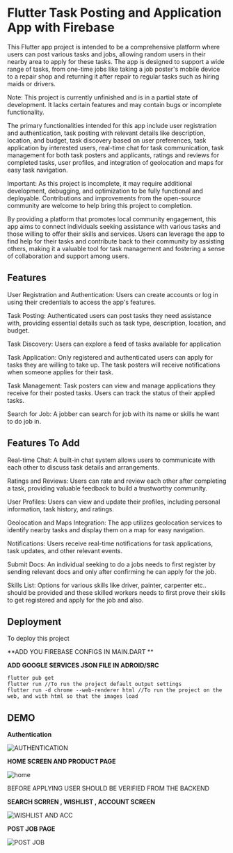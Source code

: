 
# Flutter Task Posting and Application App with Firebase

This Flutter app project is intended to be a comprehensive platform where users can post various tasks and jobs, allowing random users in their nearby area to apply for these tasks. The app is designed to support a wide range of tasks, from one-time jobs like taking a job poster's mobile device to a repair shop and returning it after repair to regular tasks such as hiring maids or drivers.

Note: This project is currently unfinished and is in a partial state of development. It lacks certain features and may contain bugs or incomplete functionality.

The primary functionalities intended for this app include user registration and authentication, task posting with relevant details like description, location, and budget, task discovery based on user preferences, task application by interested users, real-time chat for task communication, task management for both task posters and applicants, ratings and reviews for completed tasks, user profiles, and integration of geolocation and maps for easy task navigation.

Important: As this project is incomplete, it may require additional development, debugging, and optimization to be fully functional and deployable. Contributions and improvements from the open-source community are welcome to help bring this project to completion.

By providing a platform that promotes local community engagement, this app aims to connect individuals seeking assistance with various tasks and those willing to offer their skills and services. Users can leverage the app to find help for their tasks and contribute back to their community by assisting others, making it a valuable tool for task management and fostering a sense of collaboration and support among users.


## Features

User Registration and Authentication:
Users can create accounts or log in using their credentials to access the app's features.

Task Posting:
Authenticated users can post tasks they need assistance with, providing essential details such as task type, description, location, and budget.

Task Discovery:
Users can explore a feed of tasks available for application

Task Application:
Only registered and authenticated users can apply for tasks they are willing to take up. The task posters will receive notifications when someone applies for their task.

Task Management:
Task posters can view and manage applications they receive for their posted tasks.
Users can track the status of their applied tasks.

Search for Job:
A jobber can search for job with its name or skills he want to do job in.

## Features To Add

Real-time Chat:
A built-in chat system allows users to communicate with each other to discuss task details and arrangements.

Ratings and Reviews:
Users can rate and review each other after completing a task, providing valuable feedback to build a trustworthy community.

User Profiles:
Users can view and update their profiles, including personal information, task history, and ratings.

Geolocation and Maps Integration:
The app utilizes geolocation services to identify nearby tasks and display them on a map for easy navigation.

Notifications:
Users receive real-time notifications for task applications, task updates, and other relevant events.

Submit Docs:
An individual seeking to do a jobs needs to first register by sending relevant docs and only after confirming he can apply for the job.

Skills List:
Options for various skills like driver, painter, carpenter etc.. should be provided and these skilled workers needs to first prove their skills to get registered and apply for the job and also.

## Deployment

To deploy this project

**ADD YOU FIREBASE CONFIGS IN MAIN.DART **

**ADD GOOGLE SERVICES JSON FILE IN ADROID/SRC**

```
flutter pub get
flutter run //To run the project default output settings
flutter run -d chrome --web-renderer html //To run the project on the web, and with html so that the images load
```
## DEMO

**Authentication**

![AUTHENTICATION](https://github.com/rayy2002/Flutter-Task-Posting-and-Application-App/assets/88958861/b999a956-5618-40d6-8ac7-a0707109be92)



**HOME SCREEN AND PRODUCT PAGE**

![home](https://github.com/rayy2002/Flutter-Task-Posting-and-Application-App/assets/88958861/52b243a5-ab27-46c0-89ca-88f07f9c7707)

BEFORE APPLYING USER SHOULD BE VERIFIED FROM THE BACKEND



**SEARCH SCRREN , WISHLIST , ACCOUNT SCREEN**

![WISHLIST AND ACC](https://github.com/rayy2002/Flutter-Task-Posting-and-Application-App/assets/88958861/73921f3f-ad9b-409b-b144-11d3ad09cfc7)



**POST JOB PAGE**


![POST JOB](https://github.com/rayy2002/Flutter-Task-Posting-and-Application-App/assets/88958861/2fc0dae9-7405-472d-87ff-d8b56b7ba4ab)





